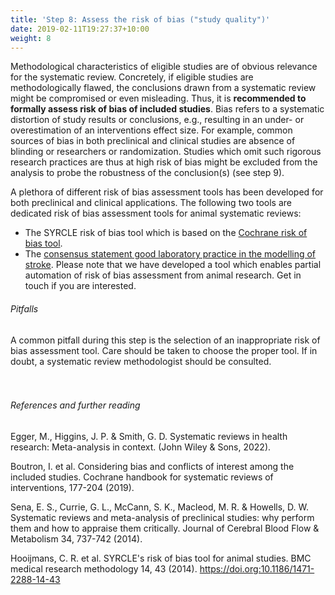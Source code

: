 ```yaml
---
title: 'Step 8: Assess the risk of bias ("study quality")'
date: 2019-02-11T19:27:37+10:00
weight: 8
---
```


Methodological characteristics of eligible studies are of obvious relevance for the systematic review. Concretely, if eligible studies are methodologically flawed, the conclusions drawn from a systematic review might be compromised or even misleading. Thus, it is **recommended to formally assess risk of bias of included studies**. Bias refers to a systematic distortion of study results or conclusions, e.g., resulting in an under- or overestimation of an interventions effect size. For example, common sources of bias in both preclinical and clinical studies are absence of blinding or researchers or randomization. Studies which omit such rigorous research practices are thus at high risk of bias might be excluded from the analysis to probe the robustness of the conclusion(s) (see step 9).

A plethora of different risk of bias assessment tools has been developed for both preclinical and clinical applications. The following two tools are dedicated risk of bias assessment tools for animal systematic reviews:
- The SYRCLE risk of bias tool which is based on the [Cochrane risk of bias tool](https://doi.org/10.1186/1471-2288-14-43).
- The [consensus statement good laboratory practice in the modelling of stroke](https://doi.org/10.1038/s41598-018-35734-4). Please note that we have developed a tool which enables partial automation of risk of bias assessment from animal research. Get in touch if you are interested.

###### Pitfalls
A common pitfall during this step is the selection of an inappropriate risk of bias assessment tool. Care should be taken to choose the proper tool. If in doubt, a systematic review methodologist should be consulted.
&nbsp;  
&nbsp;  
&nbsp;  

###### References and further reading
Egger, M., Higgins, J. P. & Smith, G. D. Systematic reviews in health research: Meta-analysis in context.  (John Wiley & Sons, 2022).

Boutron, I. et al. Considering bias and conflicts of interest among the included studies. Cochrane handbook for systematic reviews of interventions, 177-204 (2019). 

Sena, E. S., Currie, G. L., McCann, S. K., Macleod, M. R. & Howells, D. W. Systematic reviews and meta-analysis of preclinical studies: why perform them and how to appraise them critically. Journal of Cerebral Blood Flow & Metabolism 34, 737-742 (2014). 

Hooijmans, C. R. et al. SYRCLE's risk of bias tool for animal studies. BMC medical research methodology 14, 43 (2014). https://doi.org:10.1186/1471-2288-14-43

